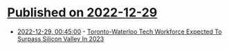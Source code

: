 # [Published on 2022-12-29](index.md)

* [2022-12-29, 00:45:00](https://news.slashdot.org/story/22/12/28/2247225/toronto-waterloo-tech-workforce-expected-to-surpass-silicon-valley-in-2023?utm_source=rss1.0mainlinkanon&utm_medium=feed) - [Toronto-Waterloo Tech Workforce Expected To Surpass Silicon Valley In 2023](https://news.slashdot.org/story/22/12/28/2247225/toronto-waterloo-tech-workforce-expected-to-surpass-silicon-valley-in-2023?utm_source=rss1.0mainlinkanon&utm_medium=feed)
